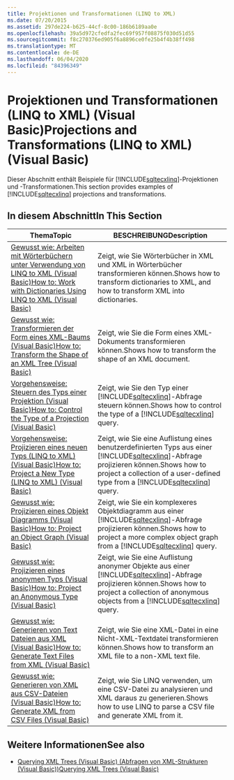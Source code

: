```yaml
---
title: Projektionen und Transformationen (LINQ to XML)
ms.date: 07/20/2015
ms.assetid: 297de224-b625-44cf-8c00-186b6189aa0e
ms.openlocfilehash: 39a5d972cfedfa2fec69f957f08875f030d51d55
ms.sourcegitcommit: f8c270376ed905f6a8896ce0fe25b4f4b38ff498
ms.translationtype: MT
ms.contentlocale: de-DE
ms.lasthandoff: 06/04/2020
ms.locfileid: "84396349"
---
```

# <a name="projections-and-transformations-linq-to-xml-visual-basic"></a><span data-ttu-id="35119-102">Projektionen und Transformationen (LINQ to XML) (Visual Basic)</span><span class="sxs-lookup"><span data-stu-id="35119-102">Projections and Transformations (LINQ to XML) (Visual Basic)</span></span>
<span data-ttu-id="35119-103">Dieser Abschnitt enthält Beispiele für [!INCLUDE[sqltecxlinq](~/includes/sqltecxlinq-md.md)]-Projektionen und -Transformationen.</span><span class="sxs-lookup"><span data-stu-id="35119-103">This section provides examples of [!INCLUDE[sqltecxlinq](~/includes/sqltecxlinq-md.md)] projections and transformations.</span></span>  
  
## <a name="in-this-section"></a><span data-ttu-id="35119-104">In diesem Abschnitt</span><span class="sxs-lookup"><span data-stu-id="35119-104">In This Section</span></span>  
  
|<span data-ttu-id="35119-105">Thema</span><span class="sxs-lookup"><span data-stu-id="35119-105">Topic</span></span>|<span data-ttu-id="35119-106">BESCHREIBUNG</span><span class="sxs-lookup"><span data-stu-id="35119-106">Description</span></span>|  
|-----------|-----------------|  
|[<span data-ttu-id="35119-107">Gewusst wie: Arbeiten mit Wörterbüchern unter Verwendung von LINQ to XML (Visual Basic)</span><span class="sxs-lookup"><span data-stu-id="35119-107">How to: Work with Dictionaries Using LINQ to XML (Visual Basic)</span></span>](how-to-work-with-dictionaries-using-linq-to-xml.md)|<span data-ttu-id="35119-108">Zeigt, wie Sie Wörterbücher in XML und XML in Wörterbücher transformieren können.</span><span class="sxs-lookup"><span data-stu-id="35119-108">Shows how to transform dictionaries to XML, and how to transform XML into dictionaries.</span></span>|  
|[<span data-ttu-id="35119-109">Gewusst wie: Transformieren der Form eines XML-Baums (Visual Basic)</span><span class="sxs-lookup"><span data-stu-id="35119-109">How to: Transform the Shape of an XML Tree (Visual Basic)</span></span>](how-to-transform-the-shape-of-an-xml-tree.md)|<span data-ttu-id="35119-110">Zeigt, wie Sie die Form eines XML-Dokuments transformieren können.</span><span class="sxs-lookup"><span data-stu-id="35119-110">Shows how to transform the shape of an XML document.</span></span>|  
|[<span data-ttu-id="35119-111">Vorgehensweise: Steuern des Typs einer Projektion (Visual Basic)</span><span class="sxs-lookup"><span data-stu-id="35119-111">How to: Control the Type of a Projection (Visual Basic)</span></span>](how-to-control-the-type-of-a-projection.md)|<span data-ttu-id="35119-112">Zeigt, wie Sie den Typ einer [!INCLUDE[sqltecxlinq](~/includes/sqltecxlinq-md.md)]-Abfrage steuern können.</span><span class="sxs-lookup"><span data-stu-id="35119-112">Shows how to control the type of a [!INCLUDE[sqltecxlinq](~/includes/sqltecxlinq-md.md)] query.</span></span>|  
|[<span data-ttu-id="35119-113">Vorgehensweise: Projizieren eines neuen Typs (LINQ to XML) (Visual Basic)</span><span class="sxs-lookup"><span data-stu-id="35119-113">How to: Project a New Type (LINQ to XML) (Visual Basic)</span></span>](how-to-project-a-new-type-linq-to-xml.md)|<span data-ttu-id="35119-114">Zeigt, wie Sie eine Auflistung eines benutzerdefinierten Typs aus einer [!INCLUDE[sqltecxlinq](~/includes/sqltecxlinq-md.md)]-Abfrage projizieren können.</span><span class="sxs-lookup"><span data-stu-id="35119-114">Shows how to project a collection of a user-defined type from a [!INCLUDE[sqltecxlinq](~/includes/sqltecxlinq-md.md)] query.</span></span>|  
|[<span data-ttu-id="35119-115">Gewusst wie: Projizieren eines Objekt Diagramms (Visual Basic)</span><span class="sxs-lookup"><span data-stu-id="35119-115">How to: Project an Object Graph (Visual Basic)</span></span>](how-to-project-an-object-graph.md)|<span data-ttu-id="35119-116">Zeigt, wie Sie ein komplexeres Objektdiagramm aus einer [!INCLUDE[sqltecxlinq](~/includes/sqltecxlinq-md.md)]-Abfrage projizieren können.</span><span class="sxs-lookup"><span data-stu-id="35119-116">Shows how to project a more complex object graph from a [!INCLUDE[sqltecxlinq](~/includes/sqltecxlinq-md.md)] query.</span></span>|  
|[<span data-ttu-id="35119-117">Gewusst wie: Projizieren eines anonymen Typs (Visual Basic)</span><span class="sxs-lookup"><span data-stu-id="35119-117">How to: Project an Anonymous Type (Visual Basic)</span></span>](how-to-project-an-anonymous-type.md)|<span data-ttu-id="35119-118">Zeigt, wie Sie eine Auflistung anonymer Objekte aus einer [!INCLUDE[sqltecxlinq](~/includes/sqltecxlinq-md.md)]-Abfrage projizieren können.</span><span class="sxs-lookup"><span data-stu-id="35119-118">Shows how to project a collection of anonymous objects from a [!INCLUDE[sqltecxlinq](~/includes/sqltecxlinq-md.md)] query.</span></span>|  
|[<span data-ttu-id="35119-119">Gewusst wie: Generieren von Text Dateien aus XML (Visual Basic)</span><span class="sxs-lookup"><span data-stu-id="35119-119">How to: Generate Text Files from XML (Visual Basic)</span></span>](how-to-generate-text-files-from-xml.md)|<span data-ttu-id="35119-120">Zeigt, wie Sie eine XML-Datei in eine Nicht-XML-Textdatei transformieren können.</span><span class="sxs-lookup"><span data-stu-id="35119-120">Shows how to transform an XML file to a non-XML text file.</span></span>|  
|[<span data-ttu-id="35119-121">Gewusst wie: Generieren von XML aus CSV-Dateien (Visual Basic)</span><span class="sxs-lookup"><span data-stu-id="35119-121">How to: Generate XML from CSV Files (Visual Basic)</span></span>](how-to-generate-xml-from-csv-files.md)|<span data-ttu-id="35119-122">Zeigt, wie Sie LINQ verwenden, um eine CSV-Datei zu analysieren und XML daraus zu generieren.</span><span class="sxs-lookup"><span data-stu-id="35119-122">Shows how to use LINQ to parse a CSV file and generate XML from it.</span></span>|  
  
## <a name="see-also"></a><span data-ttu-id="35119-123">Weitere Informationen</span><span class="sxs-lookup"><span data-stu-id="35119-123">See also</span></span>

- [<span data-ttu-id="35119-124">Querying XML Trees (Visual Basic) (Abfragen von XML-Strukturen (Visual Basic))</span><span class="sxs-lookup"><span data-stu-id="35119-124">Querying XML Trees (Visual Basic)</span></span>](querying-xml-trees.md)
